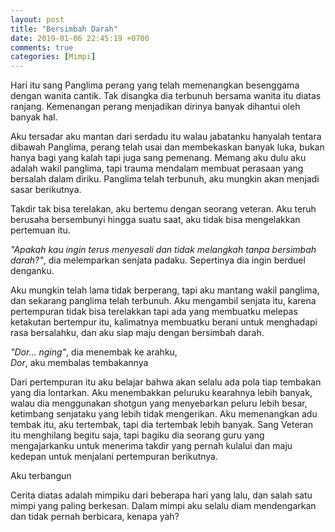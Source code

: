 ```yaml
---
layout: post
title: "Bersimbah Darah"
date: 2019-01-06 22:45:19 +0700
comments: true
categories: [Mimpi]
---
```

Hari itu sang Panglima perang yang telah memenangkan besenggama dengan wanita cantik.
Tak disangka dia terbunuh bersama wanita itu diatas ranjang. Kemenangan perang
menjadikan dirinya banyak dihantui oleh banyak hal.

Aku tersadar aku mantan dari serdadu itu walau jabatanku hanyalah tentara dibawah
Panglima, perang telah usai dan membekaskan banyak luka, bukan hanya bagi yang kalah
tapi juga sang pemenang. Memang aku dulu aku adalah wakil panglima, tapi trauma
mendalam membuat perasaan yang bersalah dalam diriku. Panglima telah terbunuh, aku
mungkin akan menjadi sasar berikutnya.

Takdir tak bisa terelakan, aku bertemu dengan seorang veteran. Aku teruh berusaha
bersembunyi hingga suatu saat, aku tidak bisa mengelakkan pertemuan itu.

*"Apakah kau ingin terus menyesali dan tidak melangkah tanpa bersimbah darah?"*,
dia melemparkan senjata padaku. Sepertinya dia ingin berduel denganku.

Aku mungkin telah lama tidak berperang, tapi aku mantang wakil panglima, dan sekarang
panglima telah terbunuh. Aku mengambil senjata itu, karena pertempuran tidak bisa
terelakkan tapi ada yang membuatku melepas ketakutan bertempur itu, kalimatnya
membuatku berani untuk menghadapi rasa bersalahku, dan aku siap maju dengan bersimbah
darah.

*"Dor... nging"*, dia menembak ke arahku,<br/>
*Dor*, aku membalas tembakannya

Dari pertempuran itu aku belajar bahwa akan selalu ada pola tiap tembakan yang dia
lontarkan. Aku menembakkan peluruku kearahnya lebih banyak, walau dia menggunakan shotgun yang
menyebarkan peluru lebih besar, ketimbang senjataku yang lebih tidak mengerikan.
Aku memenangkan adu tembak itu, aku tertembak, tapi dia tertembak lebih banyak.
Sang Veteran itu menghilang begitu saja, tapi bagiku dia seorang guru yang mengajarkanku
untuk menerima takdir yang pernah kulalui dan maju kedepan untuk menjalani pertempuran
berikutnya.

Aku terbangun

Cerita diatas adalah mimpiku dari beberapa hari yang lalu, dan salah satu mimpi yang
paling berkesan. Dalam mimpi aku selalu diam mendengarkan dan tidak pernah berbicara,
kenapa yah?
